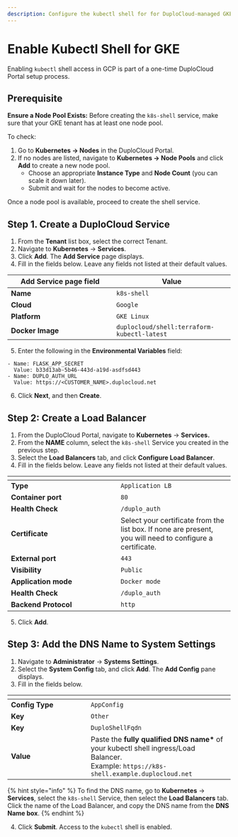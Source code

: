 ```yaml
---
description: Configure the kubectl shell for for DuploCloud-managed GKE deployments
---
```


# Enable Kubectl Shell for GKE

Enabling `kubectl` shell access in GCP is part of a one-time DuploCloud Portal setup process.

## Prerequisite

**Ensure a Node Pool Exists:** Before creating the `k8s-shell` service, make sure that your GKE tenant has at least one node pool.

To check:

1. Go to **Kubernetes → Nodes** in the DuploCloud Portal.
2. If no nodes are listed, navigate to **Kubernetes → Node Pools** and click **Add** to create a new node pool.
   * Choose an appropriate **Instance Type** and **Node Count** (you can scale it down later).
   * Submit and wait for the nodes to become active.

Once a node pool is available, proceed to create the shell service.

## Step 1. Create a DuploCloud Service

1. From the **Tenant** list box, select the correct Tenant.
2. Navigate to **Kubernetes** -> **Services**.
3. Click **Add**. The **Add Service** page displays.&#x20;
4. Fill in the fields below. Leave any fields not listed at their default values.

<table data-header-hidden><thead><tr><th width="221.99993896484375">Add Service page field </th><th>Value</th></tr></thead><tbody><tr><td><strong>Name</strong></td><td><code>k8s-shell</code></td></tr><tr><td><strong>Cloud</strong></td><td><code>Google</code></td></tr><tr><td><strong>Platform</strong></td><td><code>GKE Linux</code></td></tr><tr><td><strong>Docker Image</strong></td><td><code>duplocloud/shell:terraform-kubectl-latest</code></td></tr></tbody></table>

5. Enter the following in the **Environmental Variables** field:&#x20;

```
- Name: FLASK_APP_SECRET
  Value: b33d13ab-5b46-443d-a19d-asdfsd443
- Name: DUPLO_AUTH_URL
  Value: https://<CUSTOMER_NAME>.duplocloud.net
```

6. Click **Next**, and then **Create**.

## Step 2: Create a Load Balancer

1. From the DuploCloud Portal, navigate to **Kubernetes** -> **Services.**
2. From the **NAME** column, select the `k8s-shell` Service you created in the previous step.
3. Select the **Load Balancers** tab, and click **Configure Load Balancer**.&#x20;
4. Fill in the fields below. Leave any fields not listed at their default values.

<table data-header-hidden><thead><tr><th width="231.7777099609375"></th><th></th></tr></thead><tbody><tr><td><strong>Type</strong></td><td><code>Application LB</code></td></tr><tr><td><strong>Container port</strong></td><td><code>80</code></td></tr><tr><td><strong>Health Check</strong></td><td><code>/duplo_auth</code> </td></tr><tr><td><strong>Certificate</strong></td><td>Select your certificate from the list box. If none are present, you will need to configure a certificate. </td></tr><tr><td><strong>External port</strong></td><td><code>443</code></td></tr><tr><td><strong>Visibility</strong></td><td><code>Public</code></td></tr><tr><td><strong>Application mode</strong></td><td><code>Docker mode</code></td></tr><tr><td><strong>Health Check</strong></td><td><code>/duplo_auth</code></td></tr><tr><td><strong>Backend Protocol</strong></td><td><code>http</code></td></tr></tbody></table>

5. Click **Add**.

## Step 3: Add the DNS Name to System Settings

1. Navigate to **Administrator** -> **Systems Settings**.&#x20;
2. Select the **System Config** tab, and click **Add**. The **Add Config** pane displays.
3. Fill in the fields below.&#x20;

<table data-header-hidden><thead><tr><th width="164.22222900390625"></th><th></th></tr></thead><tbody><tr><td><strong>Config Type</strong></td><td><code>AppConfig</code></td></tr><tr><td><strong>Key</strong></td><td><code>Other</code></td></tr><tr><td><strong>Key</strong></td><td><code>DuploShellFqdn</code></td></tr><tr><td><strong>Value</strong></td><td>Paste the <strong>fully qualified DNS name*</strong> of your kubectl shell ingress/Load Balancer.<br>Example: <code>https://k8s-shell.example.duplocloud.net</code></td></tr></tbody></table>

{% hint style="info" %}
To find the DNS name, go to **Kubernetes** → **Services**, select the `k8s-shell` Service, then select the **Load Balancers** tab. Click the name of the Load Balancer, and copy the DNS name from the **DNS Name box**.&#x20;
{% endhint %}

4. Click **Submit**. Access to the `kubectl` shell is enabled.

